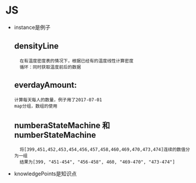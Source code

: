 # JS
- instance是例子
  ## densityLine
  		在有温度密度表的情况下，根据已经有的温度线性计算密度
  		循环：同时获取温度前后的数据
  ## everdayAmount:
      计算每天每人的数量，例子用了2017-07-01
      map分组，数组的使用

  ## numberaStateMachine 和 numberStateMachine
  		将[399,451,452,453,454,456,457,458,460,469,470,473,474]连续的数值分为一组
  		结果为[399, "451-454", "456-458", 460, "469-470", "473-474"]

       	
- knowledgePoints是知识点
